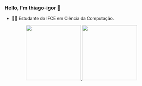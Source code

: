 ### Hello, I'm thiago-igor 👋

- 👨‍💻 Estudante do IFCE em Ciência da Computação.

<div align="center">
  <a href="https://github.com/thiago-igor">
  <img height="180em" src="https://github-readme-stats.vercel.app/api?username=thiago-igor&show_icons=true&theme=dracula&include_all_commits=true&count_private=true"/>
  <img height="180em" src="https://github-readme-stats.vercel.app/api/top-langs/?username=thiago-igor&layout=compact&langs_count=7&theme=dracula"/>
</div>
  
  
  
  ##

